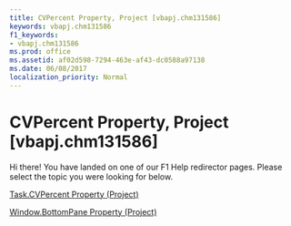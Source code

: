 ```yaml
---
title: CVPercent Property, Project [vbapj.chm131586]
keywords: vbapj.chm131586
f1_keywords:
- vbapj.chm131586
ms.prod: office
ms.assetid: af02d598-7294-463e-af43-dc0588a97138
ms.date: 06/08/2017
localization_priority: Normal
---
```



# CVPercent Property, Project [vbapj.chm131586]

Hi there! You have landed on one of our F1 Help redirector pages. Please select the topic you were looking for below.

[Task.CVPercent Property (Project)](http://msdn.microsoft.com/library/3bfab789-ab53-75dd-fa28-49c72942f400%28Office.15%29.aspx)

[Window.BottomPane Property (Project)](http://msdn.microsoft.com/library/5b165c3d-6316-8e9c-782c-c350fb768cda%28Office.15%29.aspx)


